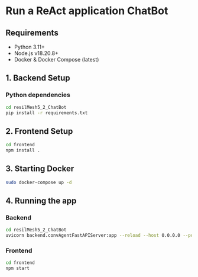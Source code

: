 # Run a ReAct application ChatBot

## Requirements ##

- Python 3.11+
- Node.js v18.20.8+
- Docker & Docker Compose (latest)

## 1. Backend Setup ##
### Python dependencies ###


```bash
cd resilMesh5_2_ChatBot
pip install -r requirements.txt
```

## 2. Frontend Setup

```bash
cd frontend
npm install .
```

## 3. Starting Docker ##

```bash
sudo docker-compose up -d
```

## 4. Running the app

### Backend ###

```bash
cd resilMesh5_2_ChatBot
uvicorn backend.convAgentFastAPIServer:app --reload --host 0.0.0.0 --port 8000
```

### Frontend ###

```bash
cd frontend
npm start
```